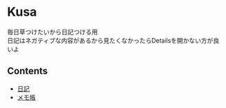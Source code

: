 # Kusa
毎日草つけたいから日記つける用 \
日記はネガティブな内容があるから見たくなかったらDetailsを開かない方が良いよ

## Contents
- [日記](/日記.md)
- [メモ帳](/memo)
